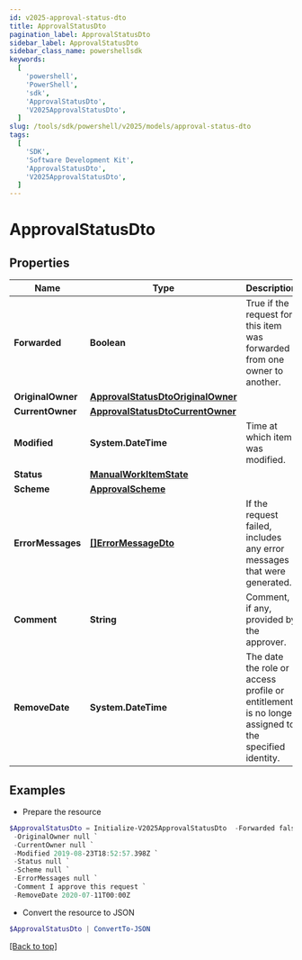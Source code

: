 ```yaml
---
id: v2025-approval-status-dto
title: ApprovalStatusDto
pagination_label: ApprovalStatusDto
sidebar_label: ApprovalStatusDto
sidebar_class_name: powershellsdk
keywords:
  [
    'powershell',
    'PowerShell',
    'sdk',
    'ApprovalStatusDto',
    'V2025ApprovalStatusDto',
  ]
slug: /tools/sdk/powershell/v2025/models/approval-status-dto
tags:
  [
    'SDK',
    'Software Development Kit',
    'ApprovalStatusDto',
    'V2025ApprovalStatusDto',
  ]
---
```


# ApprovalStatusDto

## Properties

| Name | Type | Description | Notes |
| --- | --- | --- | --- |
| **Forwarded** | **Boolean** | True if the request for this item was forwarded from one owner to another. | [optional] [default to $false] |
| **OriginalOwner** | [**ApprovalStatusDtoOriginalOwner**](approval-status-dto-original-owner) |  | [optional] |
| **CurrentOwner** | [**ApprovalStatusDtoCurrentOwner**](approval-status-dto-current-owner) |  | [optional] |
| **Modified** | **System.DateTime** | Time at which item was modified. | [optional] |
| **Status** | [**ManualWorkItemState**](manual-work-item-state) |  | [optional] |
| **Scheme** | [**ApprovalScheme**](approval-scheme) |  | [optional] |
| **ErrorMessages** | [**[]ErrorMessageDto**](error-message-dto) | If the request failed, includes any error messages that were generated. | [optional] |
| **Comment** | **String** | Comment, if any, provided by the approver. | [optional] |
| **RemoveDate** | **System.DateTime** | The date the role or access profile or entitlement is no longer assigned to the specified identity. | [optional] |

## Examples

- Prepare the resource

```powershell
$ApprovalStatusDto = Initialize-V2025ApprovalStatusDto  -Forwarded false `
 -OriginalOwner null `
 -CurrentOwner null `
 -Modified 2019-08-23T18:52:57.398Z `
 -Status null `
 -Scheme null `
 -ErrorMessages null `
 -Comment I approve this request `
 -RemoveDate 2020-07-11T00:00Z
```

- Convert the resource to JSON

```powershell
$ApprovalStatusDto | ConvertTo-JSON
```

[[Back to top]](#)
